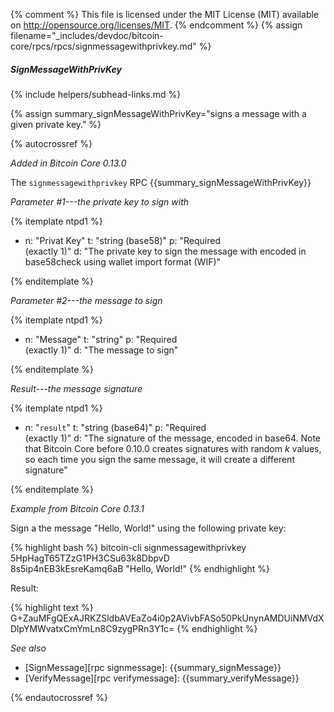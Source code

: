 {% comment %}
This file is licensed under the MIT License (MIT) available on
http://opensource.org/licenses/MIT.
{% endcomment %}
{% assign filename="_includes/devdoc/bitcoin-core/rpcs/rpcs/signmessagewithprivkey.md" %}

##### SignMessageWithPrivKey
{% include helpers/subhead-links.md %}

{% assign summary_signMessageWithPrivKey="signs a message with a given private key." %}

{% autocrossref %}

*Added in Bitcoin Core 0.13.0*

The `signmessagewithprivkey` RPC {{summary_signMessageWithPrivKey}}

*Parameter #1---the private key to sign with*

{% itemplate ntpd1 %}
- n: "Privat Key"
  t: "string (base58)"
  p: "Required<br>(exactly 1)"
  d: "The private key to sign the message with encoded in base58check using wallet import format (WIF)"

{% enditemplate %}

*Parameter #2---the message to sign*

{% itemplate ntpd1 %}
- n: "Message"
  t: "string"
  p: "Required<br>(exactly 1)"
  d: "The message to sign"

{% enditemplate %}

*Result---the message signature*

{% itemplate ntpd1 %}
- n: "`result`"
  t: "string (base64)"
  p: "Required<br>(exactly 1)"
  d: "The signature of the message, encoded in base64.  Note that Bitcoin Core before 0.10.0 creates signatures with random *k* values, so each time you sign the same message, it will create a different signature"

{% enditemplate %}

*Example from Bitcoin Core 0.13.1*

Sign a the message "Hello, World!" using the following private key:

{% highlight bash %}
bitcoin-cli signmessagewithprivkey 5HpHagT65TZzG1PH3CSu63k8DbpvD\
8s5ip4nEB3kEsreKamq6aB "Hello, World!"
{% endhighlight %}

Result:

{% highlight text %}
G+ZauMFgQExAJRKZSldbAVEaZo4i0p2AVivbFASo50PkUnynAMDUiNMVdXDlpYMWvatxCmYmLn8C9zygPRn3Y1c=
{% endhighlight %}

*See also*

* [SignMessage][rpc signmessage]: {{summary_signMessage}}
* [VerifyMessage][rpc verifymessage]: {{summary_verifyMessage}}

{% endautocrossref %}